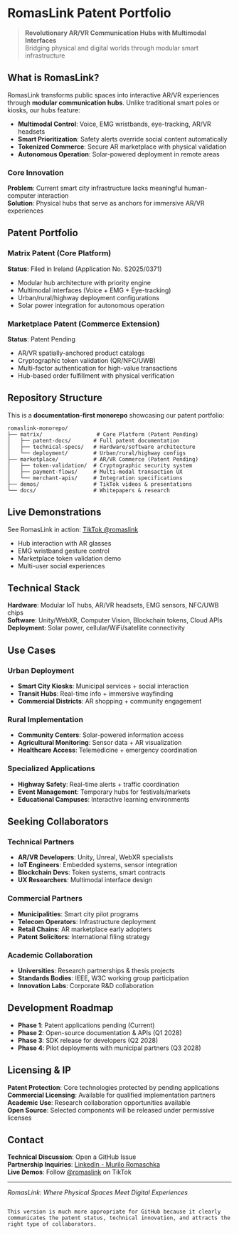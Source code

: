 # RomasLink Patent Portfolio

> **Revolutionary AR/VR Communication Hubs with Multimodal Interfaces**  
> Bridging physical and digital worlds through modular smart infrastructure

## What is RomasLink?

RomasLink transforms public spaces into interactive AR/VR experiences through **modular communication hubs**. Unlike traditional smart poles or kiosks, our hubs feature:

- **Multimodal Control**: Voice, EMG wristbands, eye-tracking, AR/VR headsets
- **Smart Prioritization**: Safety alerts override social content automatically  
- **Tokenized Commerce**: Secure AR marketplace with physical validation
- **Autonomous Operation**: Solar-powered deployment in remote areas

### Core Innovation
**Problem**: Current smart city infrastructure lacks meaningful human-computer interaction  
**Solution**: Physical hubs that serve as anchors for immersive AR/VR experiences

## Patent Portfolio

### Matrix Patent (Core Platform)
**Status**: Filed in Ireland (Application No. S2025/0371)
- Modular hub architecture with priority engine
- Multimodal interfaces (Voice + EMG + Eye-tracking)
- Urban/rural/highway deployment configurations
- Solar power integration for autonomous operation

### Marketplace Patent (Commerce Extension)  
**Status**: Patent Pending
- AR/VR spatially-anchored product catalogs
- Cryptographic token validation (QR/NFC/UWB)
- Multi-factor authentication for high-value transactions
- Hub-based order fulfillment with physical verification

## Repository Structure

This is a **documentation-first monorepo** showcasing our patent portfolio:

```
romaslink-monorepo/
├── matrix/                 # Core Platform (Patent Pending)
│   ├── patent-docs/       # Full patent documentation
│   ├── technical-specs/   # Hardware/software architecture  
│   └── deployment/        # Urban/rural/highway configs
├── marketplace/           # AR/VR Commerce (Patent Pending)
│   ├── token-validation/  # Cryptographic security system
│   ├── payment-flows/     # Multi-modal transaction UX
│   └── merchant-apis/     # Integration specifications
├── demos/                 # TikTok videos & presentations
└── docs/                  # Whitepapers & research
```

## Live Demonstrations

See RomasLink in action: [TikTok @romaslink](https://www.tiktok.com/@romaslink)
- Hub interaction with AR glasses
- EMG wristband gesture control
- Marketplace token validation demo
- Multi-user social experiences

## Technical Stack

**Hardware**: Modular IoT hubs, AR/VR headsets, EMG sensors, NFC/UWB chips  
**Software**: Unity/WebXR, Computer Vision, Blockchain tokens, Cloud APIs  
**Deployment**: Solar power, cellular/WiFi/satellite connectivity

## Use Cases

### Urban Deployment
- **Smart City Kiosks**: Municipal services + social interaction
- **Transit Hubs**: Real-time info + immersive wayfinding  
- **Commercial Districts**: AR shopping + community engagement

### Rural Implementation  
- **Community Centers**: Solar-powered information access
- **Agricultural Monitoring**: Sensor data + AR visualization
- **Healthcare Access**: Telemedicine + emergency coordination

### Specialized Applications
- **Highway Safety**: Real-time alerts + traffic coordination
- **Event Management**: Temporary hubs for festivals/markets
- **Educational Campuses**: Interactive learning environments

## Seeking Collaborators

### Technical Partners
- **AR/VR Developers**: Unity, Unreal, WebXR specialists
- **IoT Engineers**: Embedded systems, sensor integration
- **Blockchain Devs**: Token systems, smart contracts
- **UX Researchers**: Multimodal interface design

### Commercial Partners  
- **Municipalities**: Smart city pilot programs
- **Telecom Operators**: Infrastructure deployment
- **Retail Chains**: AR marketplace early adopters
- **Patent Solicitors**: International filing strategy

### Academic Collaboration
- **Universities**: Research partnerships & thesis projects
- **Standards Bodies**: IEEE, W3C working group participation  
- **Innovation Labs**: Corporate R&D collaboration

## Development Roadmap

- **Phase 1**: Patent applications pending (Current)
- **Phase 2**: Open-source documentation & APIs (Q1 2028)  
- **Phase 3**: SDK release for developers (Q2 2028)
- **Phase 4**: Pilot deployments with municipal partners (Q3 2028)

## Licensing & IP

**Patent Protection**: Core technologies protected by pending applications  
**Commercial Licensing**: Available for qualified implementation partners  
**Academic Use**: Research collaboration opportunities available  
**Open Source**: Selected components will be released under permissive licenses

## Contact

**Technical Discussion**: Open a GitHub Issue  
**Partnership Inquiries**: [LinkedIn - Murilo Romaschka](https://www.linkedin.com/in/murilo-romaschka)  
**Live Demos**: Follow [@romaslink](https://www.tiktok.com/@romaslink) on TikTok

---

*RomasLink: Where Physical Spaces Meet Digital Experiences*
```

This version is much more appropriate for GitHub because it clearly communicates the patent status, technical innovation, and attracts the right type of collaborators.

